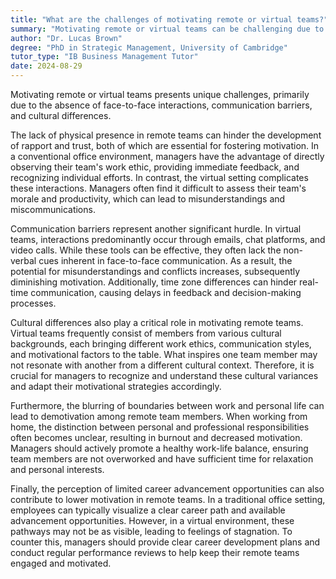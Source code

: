 ```yaml
---
title: "What are the challenges of motivating remote or virtual teams?"
summary: "Motivating remote or virtual teams can be challenging due to lack of face-to-face interaction, communication barriers, and cultural differences."
author: "Dr. Lucas Brown"
degree: "PhD in Strategic Management, University of Cambridge"
tutor_type: "IB Business Management Tutor"
date: 2024-08-29
---
```


Motivating remote or virtual teams presents unique challenges, primarily due to the absence of face-to-face interactions, communication barriers, and cultural differences.

The lack of physical presence in remote teams can hinder the development of rapport and trust, both of which are essential for fostering motivation. In a conventional office environment, managers have the advantage of directly observing their team's work ethic, providing immediate feedback, and recognizing individual efforts. In contrast, the virtual setting complicates these interactions. Managers often find it difficult to assess their team's morale and productivity, which can lead to misunderstandings and miscommunications.

Communication barriers represent another significant hurdle. In virtual teams, interactions predominantly occur through emails, chat platforms, and video calls. While these tools can be effective, they often lack the non-verbal cues inherent in face-to-face communication. As a result, the potential for misunderstandings and conflicts increases, subsequently diminishing motivation. Additionally, time zone differences can hinder real-time communication, causing delays in feedback and decision-making processes.

Cultural differences also play a critical role in motivating remote teams. Virtual teams frequently consist of members from various cultural backgrounds, each bringing different work ethics, communication styles, and motivational factors to the table. What inspires one team member may not resonate with another from a different cultural context. Therefore, it is crucial for managers to recognize and understand these cultural variances and adapt their motivational strategies accordingly.

Furthermore, the blurring of boundaries between work and personal life can lead to demotivation among remote team members. When working from home, the distinction between personal and professional responsibilities often becomes unclear, resulting in burnout and decreased motivation. Managers should actively promote a healthy work-life balance, ensuring team members are not overworked and have sufficient time for relaxation and personal interests.

Finally, the perception of limited career advancement opportunities can also contribute to lower motivation in remote teams. In a traditional office setting, employees can typically visualize a clear career path and available advancement opportunities. However, in a virtual environment, these pathways may not be as visible, leading to feelings of stagnation. To counter this, managers should provide clear career development plans and conduct regular performance reviews to help keep their remote teams engaged and motivated.
    